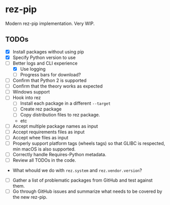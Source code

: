 # rez-pip
Modern rez-pip implementation. Very WIP.

## TODOs

* [x] Install packages without using pip
* [x] Specify Python version to use
* [ ] Better logs and CLI experience
    * [x] Use logging
    * [ ] Progress bars for download?
* [ ] Confirm that Python 2 is supported
* [ ] Confirm that the theory works as expected
* [ ] Windows support
* [ ] Hook into rez
    * [ ] Install each package in a different `--target`
    * [ ] Create rez package
    * [ ] Copy distribution files to rez package.
    * etc
* [ ] Accept multiple package names as input
* [ ] Accept requirements files as input
* [ ] Accept whee files as input
* [ ] Properly support platform tags (wheels tags) so that GLIBC is respected, min macOS is also supported.
* [ ] Correctly handle Requires-Python metadata.
* [ ] Review all TODOs in the code.
* What whould we do with `rez.system` and `rez.vendor.version`?
* [ ] Gather a list of problematic packages from GitHub and test against them.
* [ ] Go through GitHub issues and summarize what needs to be covered by the new rez-pip.
